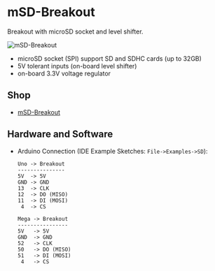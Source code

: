 # mSD-Breakout
Breakout with microSD socket and level shifter.

![mSD-Breakout](https://github.com/watterott/mSD-Breakout/raw/master/hardware/mSD-Breakout_v10.jpg)

* microSD socket (SPI) support SD and SDHC cards (up to 32GB)
* 5V tolerant inputs (on-board level shifter)
* on-board 3.3V voltage regulator


## Shop
* [mSD-Breakout](http://www.watterott.com/en/mSD-Breakout)


## Hardware and Software
* Arduino Connection (IDE Example Sketches: ```File->Examples->SD```):
    ```
    Uno -> Breakout
    ---------------
    5V  -> 5V
    GND -> GND
    13  -> CLK
    12  -> DO (MISO)
    11  -> DI (MOSI)
     4  -> CS
    
    Mega -> Breakout
    ----------------
    5V   -> 5V
    GND  -> GND
    52   -> CLK
    50   -> DO (MISO)
    51   -> DI (MOSI)
     4   -> CS
    ```
